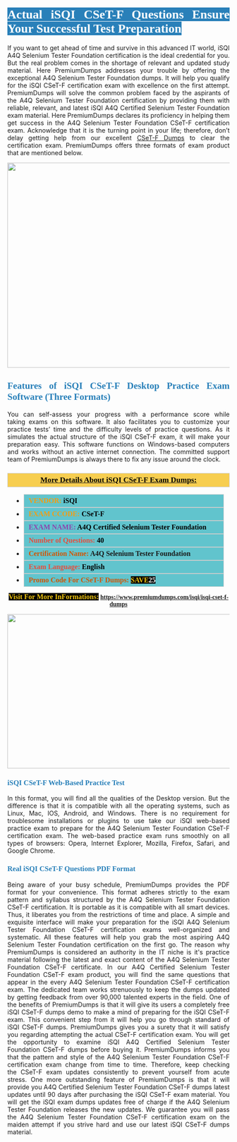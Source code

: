 <h1 style="text-align: justify;"><span style="color:#ffffff;"><span style="font-family:Georgia,serif;"><strong><span style="background-color:#2980b9;">Actual iSQI CSeT-F Questions Ensure Your Successful Test Preparation</span></strong></span></span></h1>

<p style="text-align: justify;">If you want to get ahead of time and survive in this advanced IT world, iSQI A4Q Selenium Tester Foundation certification is the ideal credential for you. But the real problem comes in the shortage of relevant and updated study material. Here PremiumDumps addresses your trouble by offering the exceptional A4Q Selenium Tester Foundation dumps. It will help you qualify for the iSQI CSeT-F certification exam with excellence on the first attempt. PremiumDumps will solve the common problem faced by the aspirants of the A4Q Selenium Tester Foundation certification by providing them with reliable, relevant, and latest iSQI A4Q Certified Selenium Tester Foundation exam material. Here PremiumDumps declares its proficiency in helping them get success in the A4Q Selenium Tester Foundation CSeT-F certification exam. Acknowledge that it is the turning point in your life; therefore, don’t delay getting help from our excellent <a href="https://www.premiumdumps.com/isqi/isqi-cset-f-dumps">CSeT-F Dumps</a> to clear the certification exam. PremiumDumps offers three formats of exam product that are mentioned below.</p>

<p style="text-align: center;"><a href="https://www.premiumdumps.com/isqi/isqi-cset-f-dumps"><img alt="" src="https://i.imgur.com/KJGzbJ2.jpeg" style="width: 700px; height: 465px;" /></a></p>

<h2 style="text-align: justify;"><span style="color:#2980b9;"><span style="font-family:Georgia,serif;"><strong>Features of iSQI CSeT-F Desktop Practice Exam Software (Three Formats)</strong></span></span></h2>

<p style="text-align: justify;">You can self-assess your progress with a performance score while taking exams on this software. It also facilitates you to customize your practice tests’ time and the difficulty levels of practice questions. As it simulates the actual structure of the iSQI CSeT-F exam, it will make your preparation easy. This software functions on Windows-based computers and works without an active internet connection. The committed support team of PremiumDumps is always there to fix any issue around the clock.</p>

<h3 style="background: #f7ce50; border: 1px solid rgb(204, 204, 204); padding: 5px 10px; text-align: center;"><span style="font-family:Georgia,serif;"><u><u><span style="color:#000000;"><span style="font-size:11pt"><span style="line-height:normal"><b><span style="font-size:13.0pt"><span cambria="">More Details About iSQI CSeT-F Exam Dumps:</span></span></b></span></span></span></u></u></span></h3>

<ul>
	<li style="margin:0cm 10pt">
	<div style="background:#61c4cd; border: 1px solid rgb(204, 204, 204); padding: 5px 10px; text-align: justify;"><span style="font-family:Georgia,serif;"><span style="font-size:11pt"><span style="line-height:normal"><b><span style="font-size:12.0pt"><span new="" roman="" times=""><span style="color:#f39c12;">VENDOR:</span> <span style="color:#000000;">iSQI</span></span></span></b></span></span></span></div>
	</li>
	<li style="margin:0cm 10pt">
	<div style="background: #61c4cd; border: 1px solid rgb(204, 204, 204); padding: 5px 10px; text-align: justify;"><span style="font-family:Georgia,serif;"><span style="font-size:11pt"><span style="line-height:normal"><b><span style="font-size:12.0pt"><span new="" roman="" times=""><span style="color:#f39c12;">EXAM CCODE:</span> <span style="color:#000000;">CSeT-F</span></span></span></b></span></span></span></div>
	</li>
	<li style="margin:0cm 10pt">
	<div style="background: #61c4cd; border: 1px solid rgb(204, 204, 204); padding: 5px 10px; text-align: justify;"><span style="font-family:Georgia,serif;"><span style="font-size:11pt"><span style="line-height:normal"><b><span style="font-size:12.0pt"><span new="" roman="" times=""><span style="color:#8e44ad;">EXAM NAME:</span> <span style="color:#000000;">A4Q Certified Selenium Tester Foundation</span></span></span></b></span></span></span></div>
	</li>
	<li style="margin:0cm 10pt">
	<div style="background: #61c4cd; border: 1px solid rgb(204, 204, 204); padding: 5px 10px;"><span style="font-family:Georgia,serif;"><span style="font-size:11pt"><span style="line-height:normal"><b><span style="font-size:12.0pt"><span new="" roman="" times=""><span style="color:#e74c3c;">Number of Questions:</span><span style="color:#000000;"><span style="color:#f1c40f;"> </span>40</span></span></span></b></span></span></span></div>
	</li>
	<li style="margin:0cm 10pt">
	<div style="background: #61c4cd; border: 1px solid rgb(204, 204, 204); padding: 5px 10px; text-align: justify;"><span style="font-family:Georgia,serif;"><span style="font-size:11pt"><span style="line-height:normal"><b><span style="font-size:12.0pt"><span new="" roman="" times=""><span style="color:#d35400;">Certification Name:</span> A4Q Selenium Tester Foundation</span></span></b></span></span></span></div>
	</li>
	<li style="margin:0cm 10pt">
	<div style="background: #61c4cd; border: 1px solid rgb(204, 204, 204); padding: 5px 10px; text-align: justify;"><span style="font-family:Georgia,serif;"><span style="font-size:11pt"><span style="line-height:normal"><b><span style="font-size:12.0pt"><span new="" roman="" times=""><span style="color:#e74c3c;">Exam Language:</span> <span style="color:#000000;">English</span></span></span></b></span></span></span></div>
	</li>
	<li style="margin:0cm 10pt">
	<div style="background: #61c4cd; border: 1px solid rgb(204, 204, 204); padding: 5px 10px;"><span style="font-family:Georgia,serif;"><span style="font-size:11pt"><span style="line-height:normal"><b><span style="font-size:12.0pt"><span new="" roman="" times=""><span style="color:#d35400;">Promo Code For CSeT-F Dumps:</span><span style="color:#f1c40f;"> <span style="background-color:#000000;">SAVE</span></span><span style="color:#ffffff;"><span style="background-color:#000000;">25</span></span></span></span></b></span></span></span></div>
	</li>
</ul>

<p style="text-align: center;"><span style="font-family:Georgia,serif;"><strong><span style="font-size:16px;"><span style="color:#f1c40f;"><span style="background-color:#000000;">Visit For More InFormations:</span></span></span> <a href="https://www.premiumdumps.com/isqi/isqi-cset-f-dumps">https://www.premiumdumps.com/isqi/isqi-cset-f-dumps</a></strong></span></p>

<p style="text-align: center;"><strong><strong><a href="https://www.premiumdumps.com/isqi/isqi-cset-f-dumps"><img alt="" src="https://i.imgur.com/F18GQwv.jpeg" style="width: 700px; height: 350px;" /></a></strong></strong></p>

<h3 style="text-align: justify;"><span style="color:#2980b9;"><span style="font-family:Georgia,serif;"><strong><strong><strong>iSQI CSeT-F Web-Based Practice Test</strong></strong></strong></span></span></h3>

<p style="text-align: justify;">In this format, you will find all the qualities of the Desktop version. But the difference is that it is compatible with all the operating systems, such as Linux, Mac, IOS, Android, and Windows. There is no requirement for troublesome installations or plugins to use take our iSQI web-based practice exam to prepare for the A4Q Selenium Tester Foundation CSeT-F certification exam. The web-based practice exam runs smoothly on all types of browsers: Opera, Internet Explorer, Mozilla, Firefox, Safari, and Google Chrome.</p>

<h3 style="text-align: justify;"><span style="color:#2980b9;"><span style="font-family:Georgia,serif;"><strong><strong><strong>Real iSQI CSeT-F Questions PDF Format</strong></strong></strong></span></span></h3>

<p style="text-align: justify;">Being aware of your busy schedule, PremiumDumps provides the PDF format for your convenience. This format adheres strictly to the exam pattern and syllabus structured by the A4Q Selenium Tester Foundation CSeT-F certification. It is portable as it is compatible with all smart devices. Thus, it liberates you from the restrictions of time and place. A simple and exquisite interface will make your preparation for the iSQI A4Q Selenium Tester Foundation CSeT-F certification exams well-organized and systematic. All these features will help you grab the most aspiring A4Q Selenium Tester Foundation certification on the first go. The reason why PremiumDumps is considered an authority in the IT niche is it's practice material following the latest and exact content of the A4Q Selenium Tester Foundation CSeT-F certificate. In our A4Q Certified Selenium Tester Foundation CSeT-F exam product, you will find the same questions that appear in the every A4Q Selenium Tester Foundation CSeT-F certification exam. The dedicated team works strenuously to keep the dumps updated by getting feedback from over 90,000 talented experts in the field. One of the benefits of PremiumDumps is that it will give its users a completely free iSQI CSeT-F dumps demo to make a mind of preparing for the iSQI CSeT-F exam. This convenient step from it will help you go through standard of iSQI CSeT-F dumps. PremiumDumps gives you a surety that it will satisfy you regarding attempting the actual CSeT-F certification exam. You will get the opportunity to examine iSQI A4Q Certified Selenium Tester Foundation CSeT-F dumps before buying it. PremiumDumps informs you that the pattern and style of the A4Q Selenium Tester Foundation CSeT-F certification exam change from time to time. Therefore, keep checking the CSeT-F exam updates consistently to prevent yourself from acute stress. One more outstanding feature of PremiumDumps is that it will provide you A4Q Certified Selenium Tester Foundation CSeT-F dumps latest updates until 90 days after purchasing the iSQI CSeT-F exam material. You will get the iSQI exam dumps updates free of charge if the A4Q Selenium Tester Foundation releases the new updates. We guarantee you will pass the A4Q Selenium Tester Foundation CSeT-F certification exam on the maiden attempt if you strive hard and use our latest iSQI CSeT-F dumps material.</p>
